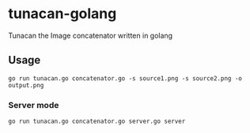 # tunacan-golang
Tunacan the Image concatenator written in golang

## Usage
```
go run tunacan.go concatenator.go -s source1.png -s source2.png -o output.png
```

### Server mode

```
go run tunacan.go concatenator.go server.go server
```

